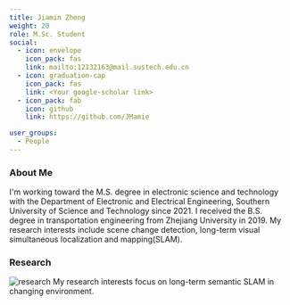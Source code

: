 ```yaml
---
title: Jiamin Zheng
weight: 20
role: M.Sc. Student
social:
  - icon: envelope 
    icon_pack: fas
    link: mailto:12132163@mail.sustech.edu.cn
  - icon: graduation-cap 
    icon_pack: fas
    link: <Your google-scholar link>
  - icon_pack: fab
    icon: github
    link: https://github.com/JMamie

user_groups:
  - People
---
```

### About Me
I'm working toward the M.S. degree in electronic science and technology with the Department of Electronic and Electrical Engineering, Southern University of Science and Technology since 2021. I received the B.S. degree in transportation engineering from Zhejiang University in 2019. My research interests include scene change detection, long-term visual simultaneous localization and mapping(SLAM).

### Research
![research](authors_research/jiaming_zheng.png "Research Introduction (From Virgolino Soares, João Carlos, et al. Visual Localization and Mapping in Dynamic and Changing Environments.)")
My research interests focus on long-term semantic SLAM in changing environment.